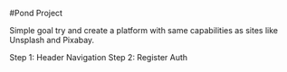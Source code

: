 #Pond Project

Simple goal try and create a platform with same capabilities as sites like Unsplash and Pixabay. 

Step 1: Header Navigation
Step 2: Register Auth
